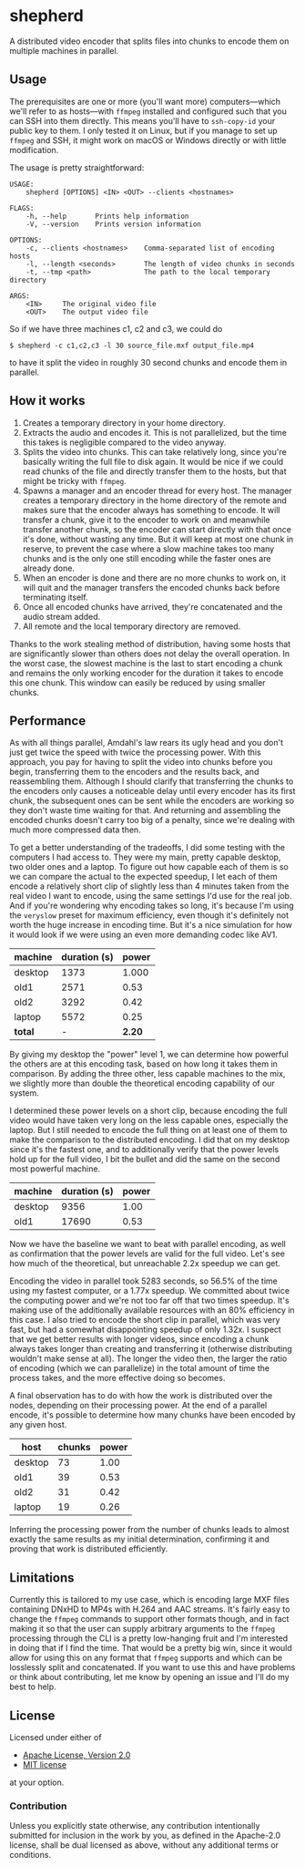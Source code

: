 # shepherd

<!-- cargo-sync-readme start -->

A distributed video encoder that splits files into chunks to encode them on
multiple machines in parallel.

## Usage

The prerequisites are one or more (you'll want more) computers—which we'll
refer to as hosts—with `ffmpeg` installed and configured such that you can
SSH into them directly. This means you'll have to `ssh-copy-id` your public
key to them. I only tested it on Linux, but if you manage to set up
`ffmpeg` and SSH, it might work on macOS or Windows directly or with little
modification.

The usage is pretty straightforward:
```text
USAGE:
    shepherd [OPTIONS] <IN> <OUT> --clients <hostnames>

FLAGS:
    -h, --help       Prints help information
    -V, --version    Prints version information

OPTIONS:
    -c, --clients <hostnames>    Comma-separated list of encoding hosts
    -l, --length <seconds>       The length of video chunks in seconds
    -t, --tmp <path>             The path to the local temporary directory

ARGS:
    <IN>     The original video file
    <OUT>    The output video file
```

So if we have three machines c1, c2 and c3, we could do
```console
$ shepherd -c c1,c2,c3 -l 30 source_file.mxf output_file.mp4
```
to have it split the video in roughly 30 second chunks and encode them in
parallel.

## How it works

1. Creates a temporary directory in your home directory.
2. Extracts the audio and encodes it. This is not parallelized, but the
   time this takes is negligible compared to the video anyway.
3. Splits the video into chunks. This can take relatively long, since
   you're basically writing the full file to disk again. It would be nice
   if we could read chunks of the file and directly transfer them to the
   hosts, but that might be tricky with `ffmpeg`.
4. Spawns a manager and an encoder thread for every host. The manager
   creates a temporary directory in the home directory of the remote and
   makes sure that the encoder always has something to encode. It will
   transfer a chunk, give it to the encoder to work on and meanwhile
   transfer another chunk, so the encoder can start directly with that once
   it's done, without wasting any time. But it will keep at most one chunk
   in reserve, to prevent the case where a slow machine takes too many
   chunks and is the only one still encoding while the faster ones are
   already done.
5. When an encoder is done and there are no more chunks to work on, it will
   quit and the manager transfers the encoded chunks back before
   terminating itself.
6. Once all encoded chunks have arrived, they're concatenated and the audio
   stream added.
7. All remote and the local temporary directory are removed.

Thanks to the work stealing method of distribution, having some hosts that
are significantly slower than others does not delay the overall operation.
In the worst case, the slowest machine is the last to start encoding a
chunk and remains the only working encoder for the duration it takes to
encode this one chunk. This window can easily be reduced by using smaller
chunks.

## Performance

As with all things parallel, Amdahl's law rears its ugly head and you don't
just get twice the speed with twice the processing power. With this
approach, you pay for having to split the video into chunks before you
begin, transferring them to the encoders and the results back, and
reassembling them. Although I should clarify that transferring the chunks
to the encoders only causes a noticeable delay until every encoder has its
first chunk, the subsequent ones can be sent while the encoders are working
so they don't waste time waiting for that. And returning and assembling the
encoded chunks doesn't carry too big of a penalty, since we're dealing with
much more compressed data then.

To get a better understanding of the tradeoffs, I did some testing with the
computers I had access to. They were my main, pretty capable desktop, two
older ones and a laptop. To figure out how capable each of them is so we
can compare the actual to the expected speedup, I let each of them encode a
relatively short clip of slightly less than 4 minutes taken from the real
video I want to encode, using the same settings I'd use for the real job.
And if you're wondering why encoding takes so long, it's because I'm using
the `veryslow` preset for maximum efficiency, even though it's definitely
not worth the huge increase in encoding time. But it's a nice simulation
for how it would look if we were using an even more demanding codec like
AV1.

| machine   | duration (s) | power    |
| --------- | ------------ | -------- |
| desktop   | 1373         | 1.000    |
| old1      | 2571         | 0.53     |
| old2      | 3292         | 0.42     |
| laptop    | 5572         | 0.25     |
| **total** | -            | **2.20** |

By giving my desktop the "power" level 1, we can determine how powerful the
others are at this encoding task, based on how long it takes them in
comparison. By adding the three other, less capable machines to the mix, we
slightly more than double the theoretical encoding capability of our
system.

I determined these power levels on a short clip, because encoding the full
video would have taken very long on the less capable ones, especially the
laptop. But I still needed to encode the full thing on at least one of them
to make the comparison to the distributed encoding. I did that on my
desktop since it's the fastest one, and to additionally verify that the
power levels hold up for the full video, I bit the bullet and did the same
on the second most powerful machine.

| machine | duration (s)  | power |
| ------- | ------------- | ----- |
| desktop | 9356          | 1.00  |
| old1    | 17690         | 0.53  |

Now we have the baseline we want to beat with parallel encoding, as well as
confirmation that the power levels are valid for the full video. Let's see
how much of the theoretical, but unreachable 2.2x speedup we can get.

Encoding the video in parallel took 5283 seconds, so 56.5% of the time
using my fastest computer, or a 1.77x speedup. We committed about twice the
computing power and we're not too far off that two times speedup. It's
making use of the additionally available resources with an 80% efficiency
in this case. I also tried to encode the short clip in parallel, which was
very fast, but had a somewhat disappointing speedup of only 1.32x. I
suspect that we get better results with longer videos, since encoding a
chunk always takes longer than creating and transferring it (otherwise
distributing wouldn't make sense at all). The longer the video then, the
larger the ratio of encoding (which we can parallelize) in the total amount
of time the process takes, and the more effective doing so becomes.

A final observation has to do with how the work is distributed over the
nodes, depending on their processing power. At the end of a parallel
encode, it's possible to determine how many chunks have been encoded by any
given host.

| host          | chunks | power |
| ------------- | ------ | ----- |
| desktop       | 73     | 1.00  |
| old1          | 39     | 0.53  |
| old2          | 31     | 0.42  |
| laptop        | 19     | 0.26  |

Inferring the processing power from the number of chunks leads to almost
exactly the same results as my initial determination, confirming it and
proving that work is distributed efficiently.

## Limitations

Currently this is tailored to my use case, which is encoding large MXF
files containing DNxHD to MP4s with H.264 and AAC streams. It's fairly easy
to change the `ffmpeg` commands to support other formats though, and in
fact making it so that the user can supply arbitrary arguments to the
`ffmpeg` processing through the CLI is a pretty low-hanging fruit and I'm
interested in doing that if I find the time. That would be a pretty big
win, since it would allow for using this on any format that `ffmpeg`
supports and which can be losslessly split and concatenated. If you want to
use this and have problems or think about contributing, let me know by
opening an issue and I'll do my best to help.

<!-- cargo-sync-readme end -->

## License
Licensed under either of

 * [Apache License, Version 2.0](LICENSE-APACHE)
 * [MIT license](LICENSE-MIT)

at your option.

### Contribution

Unless you explicitly state otherwise, any contribution intentionally submitted
for inclusion in the work by you, as defined in the Apache-2.0 license, shall
be dual licensed as above, without any additional terms or conditions.
